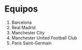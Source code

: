 # Equipos

1. Barcelona
2. Real Madrid
3. Manchester City
4. Manchester United Football Club
5. París Saint-Germain